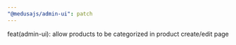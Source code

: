 ```yaml
---
"@medusajs/admin-ui": patch
---
```


feat(admin-ui): allow products to be categorized in product create/edit page
